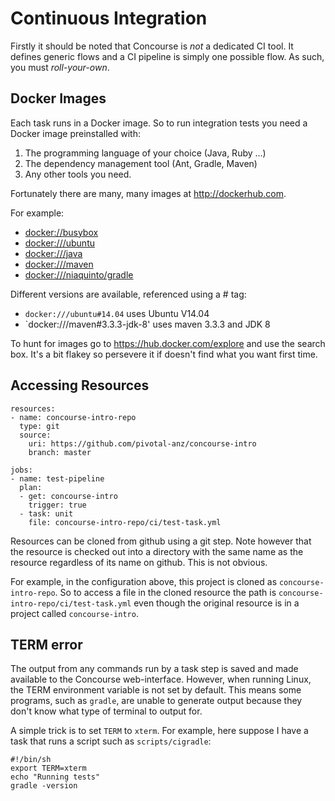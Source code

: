 # Continuous Integration

Firstly it should be noted that Concourse is _not_ a dedicated CI tool.
It defines generic flows and a CI pipeline is simply one possible flow.  As such, you must _roll-your-own_.

## Docker Images

Each task runs in a Docker image.  So to run integration tests you need a
Docker image preinstalled with:

1. The programming language of your choice (Java, Ruby ...)
1. The dependency management tool (Ant, Gradle, Maven)
1. Any other tools you need.

Fortunately there are many, many images at http://dockerhub.com.

For example:

* [docker://busybox](https://hub.docker.com/_/busybox/)
* [docker:///ubuntu](https://hub.docker.com/_/ubuntu/)
* [docker:///java](https://hub.docker.com/_/java/)
* [docker:///maven](https://hub.docker.com/_/maven/)
* [docker:///niaquinto/gradle](hhttps://hub.docker.com/r/niaquinto/gradle/)

Different versions are available, referenced using a # tag:

* `docker:///ubuntu#14.04` uses Ubuntu V14.04
* `docker:///maven#3.3.3-jdk-8' uses maven 3.3.3 and JDK 8

To hunt for images go to https://hub.docker.com/explore and use the search box.  It's a bit flakey so persevere it if doesn't find what you want first time.

## Accessing Resources

```
resources:
- name: concourse-intro-repo
  type: git
  source:
    uri: https://github.com/pivotal-anz/concourse-intro
    branch: master

jobs:
- name: test-pipeline
  plan:
  - get: concourse-intro
    trigger: true
  - task: unit
    file: concourse-intro-repo/ci/test-task.yml
```

Resources can be cloned from github using a git step.  Note however that the
resource is checked out into a directory with the same name as the resource
regardless of its name on github.  This is not obvious.

For example, in the configuration above, this project is cloned as `concourse-intro-repo`.  So to access a file in the cloned resource
the path is `concourse-intro-repo/ci/test-task.yml` even though the original
resource is in a project called `concourse-intro`.

## TERM error

The output from any commands run by a task step is saved and made available to the Concourse web-interface.  However, when running Linux, the TERM environment variable is not set by default.  This means some programs, such as `gradle`, are unable to generate output because they don't know what type of terminal to output for.

A simple trick is to set `TERM` to `xterm`.  For example, here suppose I have a task that runs a script such as `scripts/cigradle`:

```
#!/bin/sh
export TERM=xterm
echo "Running tests"
gradle -version
```







